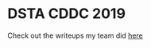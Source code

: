 # DSTA CDDC 2019

Check out the writeups my team did [here](https://github.com/Hackin7/Programming-Crappy-Solutions/blob/master/Cyber%20Security/Capture%20the%20Flag%20Competitions/2019/DSTA%20CDDC%202019/%5BCDDC19%5D-TechNoLogic%20Qualifiers%20Writeup.pdf)
